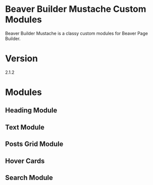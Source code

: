 # Beaver Builder Mustache Custom Modules
Beaver Builder Mustache is a classy custom modules for Beaver Page Builder.

# Version
2.1.2

# Modules
## Heading Module
## Text Module
## Posts Grid Module
## Hover Cards
## Search Module
